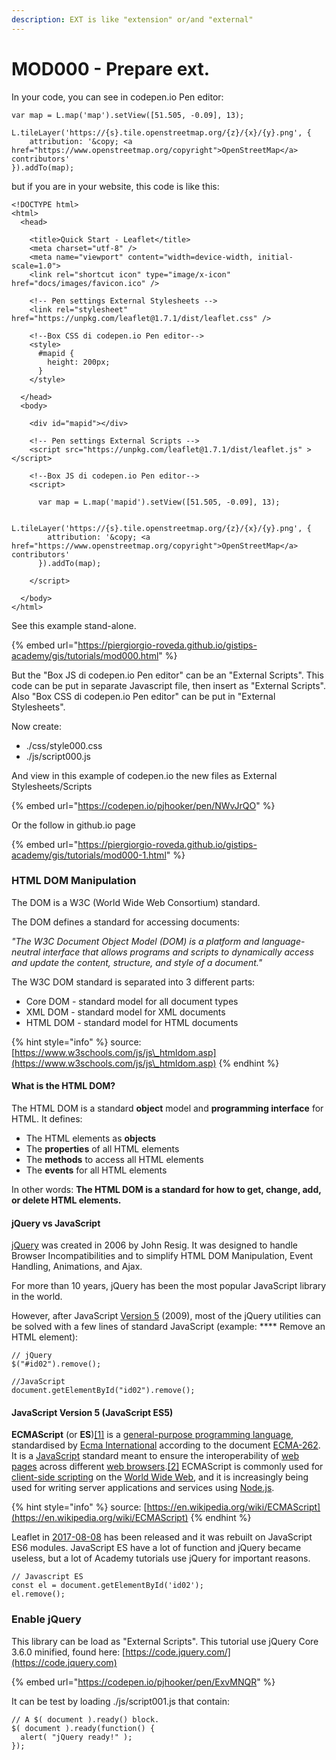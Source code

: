 ```yaml
---
description: EXT is like "extension" or/and "external"
---
```


# MOD000 - Prepare ext.

In your code, you can see in codepen.io Pen editor:

```
var map = L.map('map').setView([51.505, -0.09], 13);

L.tileLayer('https://{s}.tile.openstreetmap.org/{z}/{x}/{y}.png', {
    attribution: '&copy; <a href="https://www.openstreetmap.org/copyright">OpenStreetMap</a> contributors'
}).addTo(map);
```

but if you are in your website, this code is like this:

```
<!DOCTYPE html>
<html>
  <head>

    <title>Quick Start - Leaflet</title>
    <meta charset="utf-8" />
    <meta name="viewport" content="width=device-width, initial-scale=1.0">
    <link rel="shortcut icon" type="image/x-icon" href="docs/images/favicon.ico" />

    <!-- Pen settings External Stylesheets -->
    <link rel="stylesheet" href="https://unpkg.com/leaflet@1.7.1/dist/leaflet.css" />

    <!--Box CSS di codepen.io Pen editor-->
    <style>
      #mapid {
        height: 200px;
      }
    </style>

  </head>
  <body>

    <div id="mapid"></div>

    <!-- Pen settings External Scripts -->
    <script src="https://unpkg.com/leaflet@1.7.1/dist/leaflet.js" ></script>

    <!--Box JS di codepen.io Pen editor-->
    <script>

      var map = L.map('mapid').setView([51.505, -0.09], 13);

      L.tileLayer('https://{s}.tile.openstreetmap.org/{z}/{x}/{y}.png', {
        attribution: '&copy; <a href="https://www.openstreetmap.org/copyright">OpenStreetMap</a> contributors'
      }).addTo(map);

    </script>

  </body>
</html>
```

See this example stand-alone.

{% embed url="https://piergiorgio-roveda.github.io/gistips-academy/gis/tutorials/mod000.html" %}

But the "Box JS di codepen.io Pen editor" can be an "External Scripts". This code can be put in separate Javascript file, then insert as "External Scripts". Also "Box CSS di codepen.io Pen editor" can be put in "External Stylesheets".

Now create:

* ./css/style000.css
* ./js/script000.js

And view in this example of codepen.io the new files as External Stylesheets/Scripts

{% embed url="https://codepen.io/pjhooker/pen/NWvJrQO" %}

Or the follow in github.io page

{% embed url="https://piergiorgio-roveda.github.io/gistips-academy/gis/tutorials/mod000-1.html" %}

### HTML DOM Manipulation

The DOM is a W3C (World Wide Web Consortium) standard.

The DOM defines a standard for accessing documents:

_"The W3C Document Object Model (DOM) is a platform and language-neutral interface that allows programs and scripts to dynamically access and update the content, structure, and style of a document."_

The W3C DOM standard is separated into 3 different parts:

* Core DOM - standard model for all document types
* XML DOM - standard model for XML documents
* HTML DOM - standard model for HTML documents

{% hint style="info" %}
source: [https://www.w3schools.com/js/js\_htmldom.asp](https://www.w3schools.com/js/js\_htmldom.asp)
{% endhint %}

#### What is the HTML DOM?

The HTML DOM is a standard **object** model and **programming interface** for HTML. It defines:

* The HTML elements as **objects**
* The **properties** of all HTML elements
* The **methods** to access all HTML elements
* The **events** for all HTML elements

In other words: **The HTML DOM is a standard for how to get, change, add, or delete HTML elements.**

#### jQuery vs JavaScript

[jQuery](https://www.w3schools.com/jquery/default.asp) was created in 2006 by John Resig. It was designed to handle Browser Incompatibilities and to simplify HTML DOM Manipulation, Event Handling, Animations, and Ajax.

For more than 10 years, jQuery has been the most popular JavaScript library in the world.

However, after JavaScript [Version 5](https://www.w3schools.com/js/js\_es5.asp) (2009), most of the jQuery utilities can be solved with a few lines of standard JavaScript (example: **** Remove an HTML element):

```
// jQuery
$("#id02").remove();

//JavaScript
document.getElementById("id02").remove();
```

#### JavaScript Version 5 (JavaScript ES5)

**ECMAScript** (or **ES**)[\[1\]](https://en.wikipedia.org/wiki/ECMAScript#cite\_note-1) is a [general-purpose programming language](https://en.wikipedia.org/wiki/General-purpose\_programming\_language), standardised by [Ecma International](https://en.wikipedia.org/wiki/Ecma\_International) according to the document [ECMA-262](https://www.ecma-international.org/publications/standards/Ecma-262.htm). It is a [JavaScript](https://en.wikipedia.org/wiki/JavaScript) standard meant to ensure the interoperability of [web pages](https://en.wikipedia.org/wiki/Web\_page) across different [web browsers](https://en.wikipedia.org/wiki/Web\_browser).[\[2\]](https://en.wikipedia.org/wiki/ECMAScript#cite\_note-2) ECMAScript is commonly used for [client-side scripting](https://en.wikipedia.org/wiki/Client-side\_scripting) on the [World Wide Web](https://en.wikipedia.org/wiki/World\_Wide\_Web), and it is increasingly being used for writing server applications and services using [Node.js](https://en.wikipedia.org/wiki/Node.js).

{% hint style="info" %}
source: [https://en.wikipedia.org/wiki/ECMAScript](https://en.wikipedia.org/wiki/ECMAScript)
{% endhint %}

Leaflet in [2017-08-08](https://leafletjs.com/2017/08/08/leaflet-1.2.0.html) has been released and it was rebuilt on JavaScript ES6 modules. JavaScript ES have a lot of function and jQuery became useless, but a lot of Academy tutorials use jQuery for important reasons.

```
// Javascript ES
const el = document.getElementById('id02');
el.remove();
```

### Enable jQuery

This library can be load as "External Scripts". This tutorial use jQuery Core 3.6.0 minified, found here: [https://code.jquery.com/](https://code.jquery.com)

{% embed url="https://codepen.io/pjhooker/pen/ExvMNQR" %}

It can be test by loading ./js/script001.js that contain:

```
// A $( document ).ready() block.
$( document ).ready(function() {
  alert( "jQuery ready!" );
});
```
